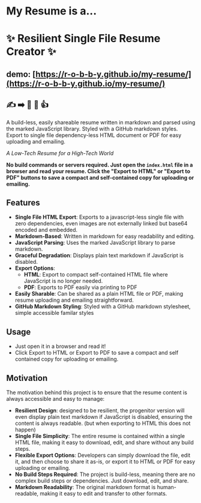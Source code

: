 # My Resume is a...
# ✨ Resilient Single File Resume Creator ✨ 

## demo: [https://r-o-b-b-y.github.io/my-resume/](https://r-o-b-b-y.github.io/my-resume/)

## ✍️ ➡️ 📄 👀 👍

A build-less, easily shareable resume written in markdown and parsed using the marked JavaScript library. Styled with a GitHub markdown styles. Export to single file dependency-less HTML document or PDF for easy uploading and emailing.

 _A Low-Tech Resume for a High-Tech World_

**No build commands or servers required. Just open the `index.html` file in a browser and read your resume. Click the "Export to HTML" or "Export to PDF" buttons to save a compact and self-contained copy for uploading or emailing.**

## Features

- **Single File HTML Export**: Exports to a javascript-less single file with zero dependencies, even images are not externally linked but base64 encoded and embedded.
- **Markdown-Based**: Written in markdown for easy readability and editing.
- **JavaScript Parsing**: Uses the marked JavaScript library to parse markdown.
- **Graceful Degradation**: Displays plain text markdown if JavaScript is disabled.
- **Export Options**:
  - **HTML**: Export to compact self-contained HTML file where JavaScript is no longer needed.
  - **PDF**: Exports to PDF easily via printing to PDF
- **Easily Sharable**: Can be shared as a plain HTML file or PDF, making resume uploading and emailing straightforward.
- **GitHub Markdown Styling**: Styled with a GitHub markdown stylesheet, simple accessible familar styles

## Usage

- Just open it in a browser and read it!
- Click Export to HTML or Export to PDF to save a compact and self contained copy for uploading or emailing.

## Motivation

The motivation behind this project is to ensure that the resume content is always accessible and easy to manage:

- **Resilient Design**: designed to be resilient, the progenitor version will even display plain text markdown if JavaScript is disabled, ensuring the content is always readable. (but when exporting to HTML this does not happen)
- **Single File Simplicity**: The entire resume is contained within a single HTML file, making it easy to download, edit, and share without any build steps.
- **Flexible Export Options**: Developers can simply download the file, edit it, and then choose to share it as-is, or export it to HTML or PDF for easy uploading or emailing.
- **No Build Steps Required**: The project is build-less, meaning there are no complex build steps or dependencies. Just download, edit, and share.
- **Markdown Readability**: The original markdown format is human-readable, making it easy to edit and transfer to other formats.

